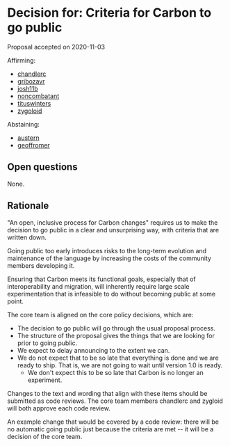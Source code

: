 # Decision for: Criteria for Carbon to go public

<!--
Part of the Carbon Language project, under the Apache License v2.0 with LLVM
Exceptions. See /LICENSE for license information.
SPDX-License-Identifier: Apache-2.0 WITH LLVM-exception
-->

Proposal accepted on 2020-11-03

Affirming:

-   [chandlerc](https://github.com/chandlerc)
-   [gribozavr](https://github.com/gribozavr)
-   [josh11b](https://github.com/josh11b)
-   [noncombatant](https://github.com/noncombatant)
-   [tituswinters](https://github.com/tituswinters)
-   [zygoloid](https://github.com/zygoloid)

Abstaining:

-   [austern](https://github.com/austern)
-   [geoffromer](https://github.com/geoffromer)

## Open questions

None.

## Rationale

"An open, inclusive process for Carbon changes" requires us to make the decision
to go public in a clear and unsurprising way, with criteria that are written
down.

Going public too early introduces risks to the long-term evolution and
maintenance of the language by increasing the costs of the community members
developing it.

Ensuring that Carbon meets its functional goals, especially that of
interoperability and migration, will inherently require large scale
experimentation that is infeasible to do without becoming public at some point.

The core team is aligned on the core policy decisions, which are:

-   The decision to go public will go through the usual proposal process.
-   The structure of the proposal gives the things that we are looking for prior
    to going public.
-   We expect to delay announcing to the extent we can.
-   We do not expect that to be so late that everything is done and we are ready
    to ship. That is, we are not going to wait until version 1.0 is ready.
    -   We don't expect this to be so late that Carbon is no longer an
        experiment.

Changes to the text and wording that align with these items should be submitted
as code reviews. The core team members chandlerc and zygloid will both approve
each code review.

An example change that would be covered by a code review: there will be no
automatic going public just because the criteria are met -- it will be a decision
of the core team.

